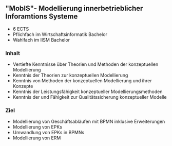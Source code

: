 ## "MobIS"- Modellierung innerbetrieblicher Inforamtions Systeme

- 6 ECTS
- Pflichfach im Wirtschaftsinformatik Bachelor
- Wahlfach im IISM Bachelor

### Inhalt
- Vertiefte Kenntnisse über Theorien und Methoden der konzeptuellen Modellierung
- Kenntnis der Theorien zur konzeptuellen Modellierung
- Kenntnis von Methoden der konzeptuellen Modellierung und ihrer Konzepte
- Kenntnis der Leistungsfähigkeit konzeptueller Modellierungsmethoden
- Kenntnis der und Fähigkeit zur Qualitätssicherung konzeptueller Modelle

### Ziel
- Modellierung von Geschäftsabläufen mit BPMN inklusive Erweiterungen
- Modellierung von EPKs
- Umwandlung von EPKs in BPMNs
- Modellierung von ERM
